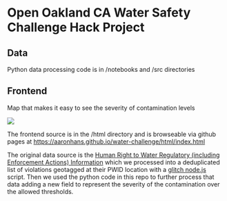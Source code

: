# Open Oakland CA Water Safety Challenge Hack Project

## Data

Python data processing code is in /notebooks and /src directories

## Frontend

Map that makes it easy to see the severity of contamination levels

<img src="https://aaronhans.github.io/water-challenge/html/map-screen-chart.png">

The frontend source is in the /html directory and is browseable via github pages at <a href="https://aaronhans.github.io/water-challenge/html/index.html">https://aaronhans.github.io/water-challenge/html/index.html</a>

The original data source is the <a href="https://data.ca.gov/dataset/drinking-water-%E2%80%93-human-right-water-regulatory-including-enforcement-actions-information">Human Right to Water Regulatory (including Enforcement Actions) Information</a> which we processed into a deduplicated list of violations geotagged at their PWID location with a <a href="https://paper-discovery.glitch.me/">glitch node.js</a> script. Then we used the python code in this repo to further process that data adding a new field to represent the severity of the contamination over the allowed thresholds.